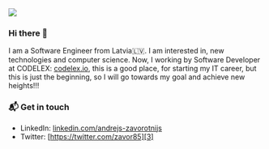 <img src="./myimage.jpg">

### Hi there 👋

I am a Software Engineer from Latvia🇱🇻.  I am interested in, new technologies and computer science. 
Now, I working by Software Developer at CODELEX: [codelex.io][1], this is a good place, for starting my IT career, but this is just the beginning, so I will go towards my goal and achieve new heights!!!

### 📬 Get in touch

- LinkedIn: [linkedin.com/andrejs-zavorotnijs][2]
- Twitter: [https://twitter.com/zavor85][3]

<!--
**zavor85/zavor85** is a ✨ _special_ ✨ repository because its `README.md` (this file) appears on your GitHub profile.

Here are some ideas to get you started:

- 🔭 I’m currently working on ...
- 🌱 I’m currently learning ...
- 👯 I’m looking to collaborate on ...
- 🤔 I’m looking for help with ...
- 💬 Ask me about ...
- 📫 How to reach me: ...
- 😄 Pronouns: ...
- ⚡ Fun fact: ...
-->

[1]: https://www.codelex.io/
[2]: https://www.linkedin.com/in/andrejs-zavorotnijs-7202742a/
[3]: https://twitter.com/zavor85
